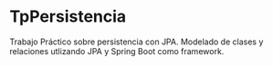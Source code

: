 # TpPersistencia

Trabajo Práctico sobre persistencia con JPA. Modelado de clases y relaciones utlizando JPA y Spring Boot como framework.
